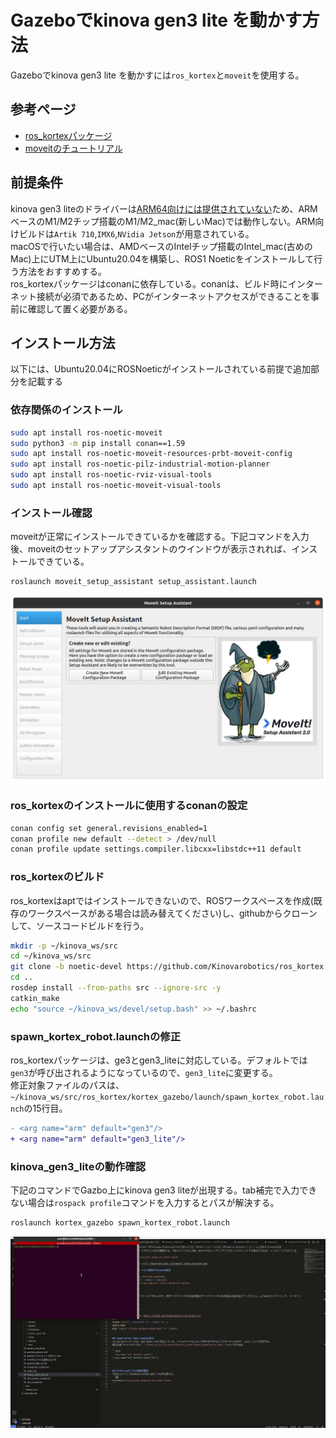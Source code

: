 # Gazeboでkinova gen3 lite を動かす方法
Gazeboでkinova gen3 lite を動かすには`ros_kortex`と`moveit`を使用する。

## 参考ページ
- [ros_kortexパッケージ](https://github.com/Kinovarobotics/ros_kortex.git)
- [moveitのチュートリアル](https://ros-planning.github.io/moveit_tutorials/)

## 前提条件
kinova gen3 liteのドライバーは[ARM64向けには提供されていない](https://github.com/Kinovarobotics/ros_kortex/issues/227)ため、ARMベースのM1/M2チップ搭載のM1/M2_mac(新しいMac)では動作しない。ARM向けビルドは`Artik 710`,`IMX6`,`NVidia Jetson`が用意されている。  
macOSで行いたい場合は、AMDベースのIntelチップ搭載のIntel_mac(古めのMac)上にUTM上にUbuntu20.04を構築し、ROS1 Noeticをインストールして行う方法をおすすめする。  
ros_kortexパッケージはconanに依存している。conanは、ビルド時にインターネット接続が必須であるため、PCがインターネットアクセスができることを事前に確認して置く必要がある。


## インストール方法
以下には、Ubuntu20.04にROSNoeticがインストールされている前提で追加部分を記載する

### 依存関係のインストール
```sh
sudo apt install ros-noetic-moveit
sudo python3 -m pip install conan==1.59
sudo apt install ros-noetic-moveit-resources-prbt-moveit-config
sudo apt install ros-noetic-pilz-industrial-motion-planner
sudo apt install ros-noetic-rviz-visual-tools
sudo apt install ros-noetic-moveit-visual-tools
``` 

### インストール確認
moveitが正常にインストールできているかを確認する。下記コマンドを入力後、moveitのセットアップアシスタントのウインドウが表示されれば、インストールできている。
```sh
roslaunch moveit_setup_assistant setup_assistant.launch
```
![moveit_setup_assistant.png](./img/kinova_gen3_lite/moveit_setup_assistant.png)

### ros_kortexのインストールに使用するconanの設定
```sh
conan config set general.revisions_enabled=1
conan profile new default --detect > /dev/null
conan profile update settings.compiler.libcxx=libstdc++11 default
```

### ros_kortexのビルド
ros_kortexはaptではインストールできないので、ROSワークスペースを作成(既存のワークスペースがある場合は読み替えてください)し、githubからクローンして、ソースコードビルドを行う。

```sh
mkdir -p ~/kinova_ws/src
cd ~/kinova_ws/src
git clone -b noetic-devel https://github.com/Kinovarobotics/ros_kortex.git
cd ..
rosdep install --from-paths src --ignore-src -y
catkin_make
echo "source ~/kinova_ws/devel/setup.bash" >> ~/.bashrc
```

### spawn_kortex_robot.launchの修正
ros_kortexパッケージは、ge3とgen3_liteに対応している。デフォルトでは`gen3`が呼び出されるようになっているので、`gen3_lite`に変更する。  
修正対象ファイルのパスは、`~/kinova_ws/src/ros_kortex/kortex_gazebo/launch/spawn_kortex_robot.launch`の15行目。

```diff
- <arg name="arm" default="gen3"/>
+ <arg name="arm" default="gen3_lite"/>
```


### kinova_gen3_liteの動作確認
下記のコマンドでGazbo上にkinova gen3 liteが出現する。tab補完で入力できない場合は`rospack profile`コマンドを入力するとパスが解決する。
```sh
roslaunch kortex_gazebo spawn_kortex_robot.launch
```
![spawn_gen3_lite.gif](./img/kinova_gen3_lite/spawn_gen3_lite.gif)